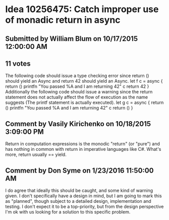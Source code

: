 # Idea 10256475: Catch improper use of monadic return in async #

## Submitted by William Blum on 10/17/2015 12:00:00 AM

## 11 votes

The following code should issue a type checking error since return () should yield an Async<unit> and return 42 should yield an Async<int>.
let f c =
async {
return ()
printfn "You passed %A and I am returning 42" c
return 42
}
Additionally the following code should issue a warning since the return statement does not actually affect the flow of execution as the name suggests (The printf statement is actually executed).
let g c =
async {
return ()
printfn "You passed %A and I am returning 42" c
return ()
}




## Comment by Vasily Kirichenko on 10/18/2015 3:09:00 PM

Return in computation expressions is the monodic "return" (or "pure") and has nothing in common with return in imperative languages like C#. What's more, return usually == yield.

## Comment by Don Syme on 1/23/2016 11:50:00 AM

I do agree that ideally this should be caught, and some kind of warning given.
I don't specifically have a design in mind, but I am going to mark this as "planned", though subject to a detailed design, implementation and testing. I don't expect it to be a top-priority, but from the design perspective I'm ok with us looking for a solution to this specific problem.

